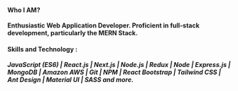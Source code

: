 #### Who I AM?
**Enthusiastic Web Application Developer. Proficient in full-stack development, particularly the MERN Stack.**

#### Skills and Technology :
***JavaScript (ES6) | React.js | Next.js | Node.js | Redux | Node | Express.js | MongoDB | Amazon AWS | Git | NPM | React Bootstrap | Tailwind CSS | Ant Design | Material UI | SASS and more.***
